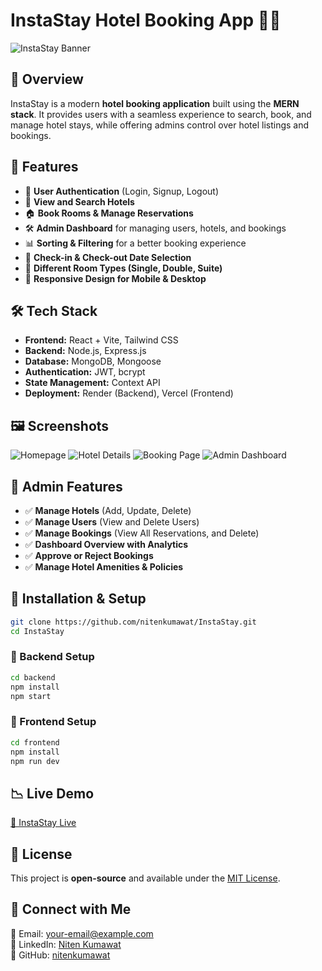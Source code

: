 # InstaStay Hotel Booking App 🏨✨

![InstaStay Banner](https://your-image-link.com)

## 🚀 Overview
InstaStay is a modern **hotel booking application** built using the **MERN stack**. It provides users with a seamless experience to search, book, and manage hotel stays, while offering admins control over hotel listings and bookings.

## 🎯 Features
- 🔐 **User Authentication** (Login, Signup, Logout)
- 🏨 **View and Search Hotels**
- 🏠 **Book Rooms & Manage Reservations**
- 🛠 **Admin Dashboard** for managing users, hotels, and bookings
- 📊 **Sorting & Filtering** for a better booking experience
- 📅 **Check-in & Check-out Date Selection**
- 🏦 **Different Room Types (Single, Double, Suite)**
- 📱 **Responsive Design for Mobile & Desktop**


## 🛠 Tech Stack
- **Frontend:** React + Vite, Tailwind CSS
- **Backend:** Node.js, Express.js
- **Database:** MongoDB, Mongoose
- **Authentication:** JWT, bcrypt
- **State Management:** Context API
- **Deployment:** Render (Backend), Vercel (Frontend)

## 🖼 Screenshots
![Homepage](https://your-image-link.com)
![Hotel Details](https://your-image-link.com)
![Booking Page](https://your-image-link.com)
![Admin Dashboard](https://your-image-link.com)

## 🏢 Admin Features
- ✅ **Manage Hotels** (Add, Update, Delete)
- ✅ **Manage Users** (View and Delete Users)
- ✅ **Manage Bookings** (View All Reservations, and Delete)
- ✅ **Dashboard Overview with Analytics**
- ✅ **Approve or Reject Bookings**
- ✅ **Manage Hotel Amenities & Policies**

## 🏰 Installation & Setup
```sh
git clone https://github.com/nitenkumawat/InstaStay.git
cd InstaStay
```

### 🔹 Backend Setup
```sh
cd backend
npm install
npm start
```

### 🔹 Frontend Setup
```sh
cd frontend
npm install
npm run dev
```



## 📉 Live Demo
[🔗 InstaStay Live](https://your-live-demo-link.com)

## 🐝 License
This project is **open-source** and available under the [MIT License](LICENSE).

## 🤝 Connect with Me
💎 Email: your-email@example.com  
🌟 LinkedIn: [Niten Kumawat](https://www.linkedin.com/in/nitenkumawat)  
🐝 GitHub: [nitenkumawat](https://github.com/nitenkumawat)
